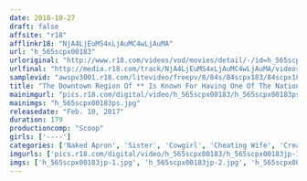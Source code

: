 ```yaml
---
date: 2018-10-27
draft: false
affsite: "r18"
afflinkr18: "NjA4LjEuMS4xLjAuMC4wLjAuMA"
url: "h_565scpx00183"
urloriginal: "http://www.r18.com/videos/vod/movies/detail/-/id=h_565scpx00183"
urlfinal: "http://media.r18.com/track/NjA4LjEuMS4xLjAuMC4wLjAuMA/videos/vod/movies/detail/-/id=h_565scpx00183"
samplevid: "awspv3001.r18.com/litevideo/freepv/8/84s/84scpx183/84scpx183_dmb_w.mp4"
title: "The Downtown Region Of ** Is Known For Having One Of The Nation's Highest Birth Rates Are The Rumors True That Here, When A Big Sister Is Pregnant, That Her Little Sister Will Take Up Wife Duties And Help Her Brother-In-Law Relieve His Pent Up Semen?"
mainimgurl: "pics.r18.com/digital/video/h_565scpx00183/h_565scpx00183ps.jpg"
mainimgs: "h_565scpx00183ps.jpg"
releasedate: "Feb. 10, 2017"
duration: 179
productioncomp: "Scoop"
girls: ['----']
categories: ['Naked Apron', 'Sister', 'Cowgirl', 'Cheating Wife', 'Creampie', 'Blowjob', 'Hi-Def']
imgurls: ['pics.r18.com/digital/video/h_565scpx00183/h_565scpx00183jp-1.jpg', 'pics.r18.com/digital/video/h_565scpx00183/h_565scpx00183jp-2.jpg', 'pics.r18.com/digital/video/h_565scpx00183/h_565scpx00183jp-3.jpg', 'pics.r18.com/digital/video/h_565scpx00183/h_565scpx00183jp-4.jpg', 'pics.r18.com/digital/video/h_565scpx00183/h_565scpx00183jp-5.jpg', 'pics.r18.com/digital/video/h_565scpx00183/h_565scpx00183jp-6.jpg', 'pics.r18.com/digital/video/h_565scpx00183/h_565scpx00183jp-7.jpg', 'pics.r18.com/digital/video/h_565scpx00183/h_565scpx00183jp-8.jpg', 'pics.r18.com/digital/video/h_565scpx00183/h_565scpx00183jp-9.jpg', 'pics.r18.com/digital/video/h_565scpx00183/h_565scpx00183jp-10.jpg', 'pics.r18.com/digital/video/h_565scpx00183/h_565scpx00183jp-11.jpg', 'pics.r18.com/digital/video/h_565scpx00183/h_565scpx00183jp-12.jpg', 'pics.r18.com/digital/video/h_565scpx00183/h_565scpx00183jp-13.jpg', 'pics.r18.com/digital/video/h_565scpx00183/h_565scpx00183jp-14.jpg', 'pics.r18.com/digital/video/h_565scpx00183/h_565scpx00183jp-15.jpg', 'pics.r18.com/digital/video/h_565scpx00183/h_565scpx00183jp-16.jpg', 'pics.r18.com/digital/video/h_565scpx00183/h_565scpx00183jp-17.jpg', 'pics.r18.com/digital/video/h_565scpx00183/h_565scpx00183jp-18.jpg', 'pics.r18.com/digital/video/h_565scpx00183/h_565scpx00183jp-19.jpg', 'pics.r18.com/digital/video/h_565scpx00183/h_565scpx00183jp-20.jpg']
imgs: ['h_565scpx00183jp-1.jpg', 'h_565scpx00183jp-2.jpg', 'h_565scpx00183jp-3.jpg', 'h_565scpx00183jp-4.jpg', 'h_565scpx00183jp-5.jpg', 'h_565scpx00183jp-6.jpg', 'h_565scpx00183jp-7.jpg', 'h_565scpx00183jp-8.jpg', 'h_565scpx00183jp-9.jpg', 'h_565scpx00183jp-10.jpg', 'h_565scpx00183jp-11.jpg', 'h_565scpx00183jp-12.jpg', 'h_565scpx00183jp-13.jpg', 'h_565scpx00183jp-14.jpg', 'h_565scpx00183jp-15.jpg', 'h_565scpx00183jp-16.jpg', 'h_565scpx00183jp-17.jpg', 'h_565scpx00183jp-18.jpg', 'h_565scpx00183jp-19.jpg', 'h_565scpx00183jp-20.jpg']
---
```


